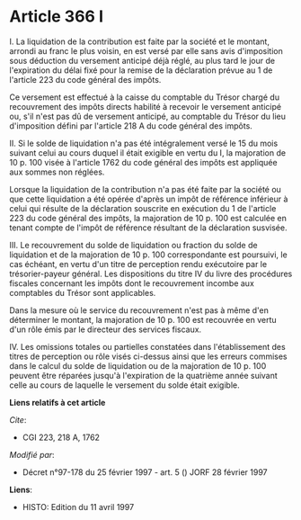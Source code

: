 # Article 366 I

I. La liquidation de la contribution est faite par la société et le montant, arrondi au franc le plus voisin, en est versé
par elle sans avis d'imposition sous déduction du versement anticipé déjà réglé, au plus tard le jour de l'expiration du
délai fixé pour la remise de la déclaration prévue au 1 de l'article 223 du code général des impôts.

Ce versement est effectué à la caisse du comptable du Trésor chargé du recouvrement des impôts directs habilité à recevoir le
versement anticipé ou, s'il n'est pas dû de versement anticipé, au comptable du Trésor du lieu d'imposition défini par
l'article 218 A du code général des impôts.

II. Si le solde de liquidation n'a pas été intégralement versé le 15 du mois suivant celui au cours duquel il était exigible
en vertu du I, la majoration de 10 p. 100 visée à l'article 1762 du code général des impôts est appliquée aux sommes non
réglées.

Lorsque la liquidation de la contribution n'a pas été faite par la société ou que cette liquidation a été opérée d'après un
impôt de référence inférieur à celui qui résulte de la déclaration souscrite en exécution du 1 de l'article 223 du code
général des impôts, la majoration de 10 p. 100 est calculée en tenant compte de l'impôt de référence résultant de la
déclaration susvisée.

III. Le recouvrement du solde de liquidation ou fraction du solde de liquidation et de la majoration de 10 p. 100
correspondante est poursuivi, le cas échéant, en vertu d'un titre de perception rendu exécutoire par le trésorier-payeur
général. Les dispositions du titre IV du livre des procédures fiscales concernant les impôts dont le recouvrement incombe aux
comptables du Trésor sont applicables.

Dans la mesure où le service du recouvrement n'est pas à même d'en déterminer le montant, la majoration de 10 p. 100 est
recouvrée en vertu d'un rôle émis par le directeur des services fiscaux.

IV. Les omissions totales ou partielles constatées dans l'établissement des titres de perception ou rôle visés ci-dessus
ainsi que les erreurs commises dans le calcul du solde de liquidation ou de la majoration de 10 p. 100 peuvent être réparées
jusqu'à l'expiration de la quatrième année suivant celle au cours de laquelle le versement du solde était exigible.

**Liens relatifs à cet article**

_Cite_:

  - CGI 223, 218 A, 1762

_Modifié par_:

  - Décret n°97-178 du 25 février 1997 - art. 5 () JORF 28 février 1997

**Liens**:

  - HISTO: Edition du 11 avril 1997

